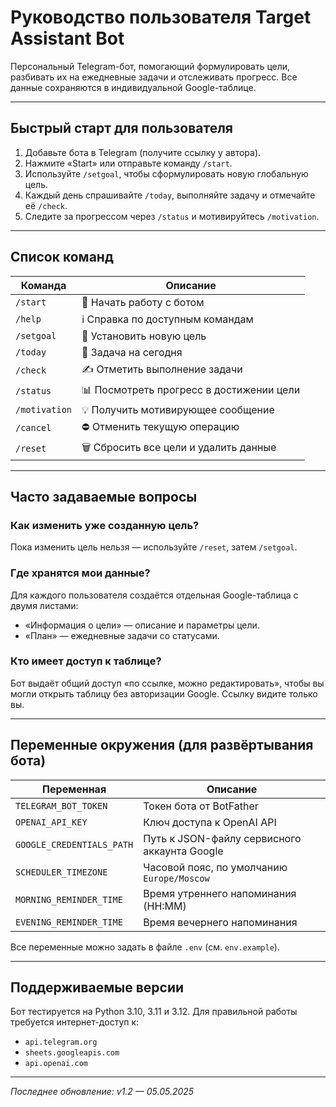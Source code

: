 # Руководство пользователя Target Assistant Bot

Персональный Telegram-бот, помогающий формулировать цели, разбивать их на ежедневные задачи и отслеживать прогресс. Все данные сохраняются в индивидуальной Google-таблице.

---

## Быстрый старт для пользователя
1. Добавьте бота в Telegram (получите ссылку у автора).
2. Нажмите «Start» или отправьте команду `/start`.
3. Используйте `/setgoal`, чтобы сформулировать новую глобальную цель.
4. Каждый день спрашивайте `/today`, выполняйте задачу и отмечайте её `/check`.
5. Следите за прогрессом через `/status` и мотивируйтесь `/motivation`.

---

## Список команд

| Команда | Описание |
|---------|----------|
| `/start` | 🚀 Начать работу с ботом |
| `/help`  | ℹ️ Справка по доступным командам |
| `/setgoal` | 🎯 Установить новую цель |
| `/today` | 📅 Задача на сегодня |
| `/check` | ✍️ Отметить выполнение задачи |
| `/status` | 📊 Посмотреть прогресс в достижении цели |
| `/motivation` | 💡 Получить мотивирующее сообщение |
| `/cancel` | ⛔ Отменить текущую операцию |
| `/reset` | 🗑️ Сбросить все цели и удалить данные |

---

## Часто задаваемые вопросы

### Как изменить уже созданную цель?
Пока изменить цель нельзя — используйте `/reset`, затем `/setgoal`.

### Где хранятся мои данные?
Для каждого пользователя создаётся отдельная Google-таблица с двумя листами:
* «Информация о цели» — описание и параметры цели.
* «План» — ежедневные задачи со статусами.

### Кто имеет доступ к таблице?
Бот выдаёт общий доступ «по ссылке, можно редактировать», чтобы вы могли открыть таблицу без авторизации Google. Ссылку видите только вы.

---

## Переменные окружения (для развёртывания бота)
| Переменная | Описание |
|------------|----------|
| `TELEGRAM_BOT_TOKEN` | Токен бота от BotFather |
| `OPENAI_API_KEY` | Ключ доступа к OpenAI API |
| `GOOGLE_CREDENTIALS_PATH` | Путь к JSON-файлу сервисного аккаунта Google |
| `SCHEDULER_TIMEZONE` | Часовой пояс, по умолчанию `Europe/Moscow` |
| `MORNING_REMINDER_TIME` | Время утреннего напоминания (HH:MM) |
| `EVENING_REMINDER_TIME` | Время вечернего напоминания |

Все переменные можно задать в файле `.env` (см. `env.example`).

---

## Поддерживаемые версии
Бот тестируется на Python 3.10, 3.11 и 3.12. Для правильной работы требуется интернет-доступ к:
* `api.telegram.org`
* `sheets.googleapis.com`
* `api.openai.com`

---

_Последнее обновление: v1.2 — 05.05.2025_
